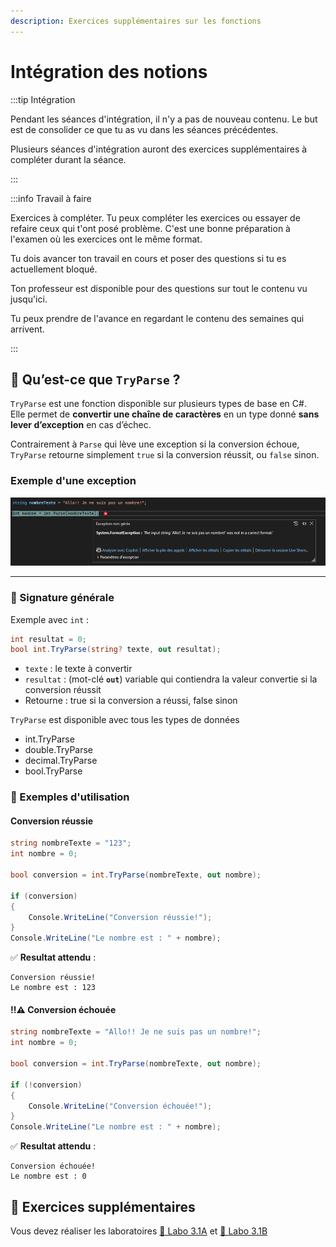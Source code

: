 ```yaml
---
description: Exercices supplémentaires sur les fonctions
---
```


# Intégration des notions


<Row>

<Column>

:::tip Intégration

Pendant les séances d'intégration, il n'y a pas de nouveau contenu. Le but est de consolider ce que tu as vu dans les séances précédentes.

Plusieurs séances d'intégration auront des exercices supplémentaires à compléter durant la séance.

:::

</Column>

<Column>

:::info Travail à faire

Exercices à compléter. Tu peux compléter les exercices ou essayer de refaire ceux qui t'ont posé problème. C'est une bonne préparation à l'examen où les exercices ont le même format.

Tu dois avancer ton travail en cours et poser des questions si tu es actuellement bloqué.

Ton professeur est disponible pour des questions sur tout le contenu vu jusqu'ici.

Tu peux prendre de l'avance en regardant le contenu des semaines qui arrivent.

:::

</Column>

</Row>

## 📝 Qu’est-ce que `TryParse` ?

`TryParse` est une fonction disponible sur plusieurs types de base en C#.  
Elle permet de **convertir une chaîne de caractères** en un type donné **sans lever d’exception** en cas d’échec.

Contrairement à `Parse` qui lève une exception si la conversion échoue, `TryParse` retourne simplement `true` si la conversion réussit, ou `false` sinon.

### Exemple d'une exception
![Exemple d'une exception](_05-integration/exception.png)

---

### 🔹 Signature générale


Exemple avec `int` :

```csharp
int resultat = 0; 
bool int.TryParse(string? texte, out resultat);
```

 - `texte` : le texte à convertir
 - `resultat` : (mot-clé **`out`**) variable qui contiendra la valeur convertie si la conversion réussit
 - Retourne : true si la conversion a réussi, false sinon

`TryParse` est disponible avec tous les types de données
 - int.TryParse
 - double.TryParse
 - decimal.TryParse
 - bool.TryParse

### 🔹 Exemples d'utilisation

#### Conversion réussie
```csharp
string nombreTexte = "123";
int nombre = 0;

bool conversion = int.TryParse(nombreTexte, out nombre);
        
if (conversion)
{
    Console.WriteLine("Conversion réussie!");
}
Console.WriteLine("Le nombre est : " + nombre);
```
✅ **Resultat attendu** :
```
Conversion réussie!
Le nombre est : 123
```

#### ‼️⚠️ Conversion échouée
```csharp
string nombreTexte = "Allo!! Je ne suis pas un nombre!";
int nombre = 0;

bool conversion = int.TryParse(nombreTexte, out nombre);
        
if (!conversion)
{
    Console.WriteLine("Conversion échouée!");
}
Console.WriteLine("Le nombre est : " + nombre);
```
✅ **Resultat attendu** :
```
Conversion échouée!
Le nombre est : 0
```

## 💪 Exercices supplémentaires

Vous devez réaliser les laboratoires
 [🧪 Labo 3.1A](/laboratoire/laboratoire3.1A) et 
 [🧪 Labo 3.1B](/laboratoire/laboratoire3.1B)

